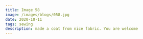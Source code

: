 ```yaml
---
title: Image 58
image: /images/blogs/058.jpg
date: 2020-10-11
tags: sewing
description: made a coat from nice fabric. You are welcome
---
```

